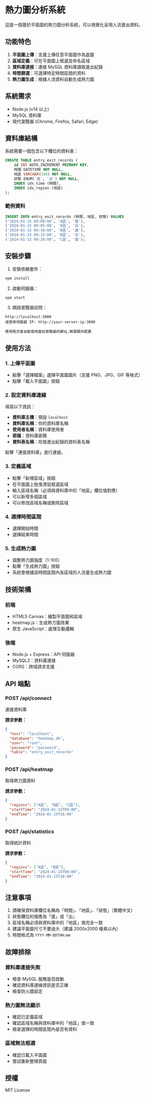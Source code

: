 # 熱力圖分析系統

這是一個基於平面圖的熱力圖分析系統，可以視覺化呈現人流進出資料。

## 功能特色

1. **平面圖上傳**：支援上傳任意平面圖作為底圖
2. **區域定義**：可在平面圖上框選並命名區域
3. **資料庫連接**：連接 MySQL 資料庫讀取進出紀錄
4. **時間篩選**：可選擇特定時間區間的資料
5. **熱力圖生成**：根據人流資料自動生成熱力圖

## 系統需求

- Node.js (v14 以上)
- MySQL 資料庫
- 現代瀏覽器 (Chrome, Firefox, Safari, Edge)

## 資料庫結構

系統需要一個包含以下欄位的資料表：

```sql
CREATE TABLE entry_exit_records (
    id INT AUTO_INCREMENT PRIMARY KEY,
    時間 DATETIME NOT NULL,
    地區 VARCHAR(100) NOT NULL,
    狀態 ENUM('進', '出') NOT NULL,
    INDEX idx_time (時間),
    INDEX idx_region (地區)
);
```

### 範例資料

```sql
INSERT INTO entry_exit_records (時間, 地區, 狀態) VALUES
('2024-01-15 09:00:00', 'A區', '進'),
('2024-01-15 09:05:00', 'A區', '出'),
('2024-01-15 09:10:00', 'B區', '進'),
('2024-01-15 09:15:00', 'B區', '出'),
('2024-01-15 09:20:00', 'C區', '進');
```

## 安裝步驟

1. 安裝依賴套件：
```bash
npm install
```

2. 啟動伺服器：
```bash
npm start
```

3. 開啟瀏覽器訪問：
```
http://localhost:3000
或使用伺服器 IP: http://your-server-ip:3000

應用程式會自動使用當前瀏覽器的網址,無需額外配置
```

## 使用方法

### 1. 上傳平面圖
- 點擊「選擇檔案」選擇平面圖圖片（支援 PNG、JPG、GIF 等格式）
- 點擊「載入平面圖」按鈕

### 2. 設定資料庫連線
填寫以下資訊：
- **資料庫主機**：預設 `localhost`
- **資料庫名稱**：你的資料庫名稱
- **使用者名稱**：資料庫使用者
- **密碼**：資料庫密碼
- **資料表名稱**：存放進出紀錄的資料表名稱

點擊「連接資料庫」進行連接。

### 3. 定義區域
- 點擊「新增區域」按鈕
- 在平面圖上拖曳滑鼠框選區域
- 輸入區域名稱（必須與資料庫中的「地區」欄位值對應）
- 可以新增多個區域
- 可以修改區域名稱或刪除區域

### 4. 選擇時間區間
- 選擇開始時間
- 選擇結束時間

### 5. 生成熱力圖
- 調整熱力圖強度（1-100）
- 點擊「生成熱力圖」按鈕
- 系統會根據該時間區間內各區域的人流量生成熱力圖

## 技術架構

### 前端
- HTML5 Canvas：繪製平面圖和區域
- heatmap.js：生成熱力圖效果
- 原生 JavaScript：處理互動邏輯

### 後端
- Node.js + Express：API 伺服器
- MySQL2：資料庫連接
- CORS：跨域請求支援

## API 端點

### POST /api/connect
連接資料庫

**請求參數：**
```json
{
  "host": "localhost",
  "database": "heatmap_db",
  "user": "root",
  "password": "password",
  "table": "entry_exit_records"
}
```

### POST /api/heatmap
取得熱力圖資料

**請求參數：**
```json
{
  "regions": ["A區", "B區", "C區"],
  "startTime": "2024-01-15T09:00",
  "endTime": "2024-01-15T18:00"
}
```

### POST /api/statistics
取得統計資料

**請求參數：**
```json
{
  "regions": ["A區", "B區"],
  "startTime": "2024-01-15T09:00",
  "endTime": "2024-01-15T18:00"
}
```

## 注意事項

1. 請確保資料庫欄位名稱為「時間」、「地區」、「狀態」（繁體中文）
2. 狀態欄位的值應為「進」或「出」
3. 區域名稱必須與資料庫中的「地區」值完全一致
4. 建議平面圖尺寸不要過大（建議 2000x2000 像素以內）
5. 時間格式為 `YYYY-MM-DDTHH:mm`

## 故障排除

### 資料庫連接失敗
- 檢查 MySQL 服務是否啟動
- 確認資料庫連線資訊是否正確
- 檢查防火牆設定

### 熱力圖無法顯示
- 確認已定義區域
- 確認區域名稱與資料庫中的「地區」值一致
- 檢查選擇的時間區間內是否有資料

### 區域無法框選
- 確認已載入平面圖
- 嘗試重新整理頁面

## 授權

MIT License
